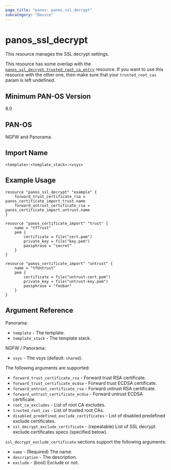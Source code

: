 ```yaml
---
page_title: "panos: panos_ssl_decrypt"
subcategory: "Device"
---
```


# panos_ssl_decrypt

This resource manages the SSL decrypt settings.

This resource has some overlap with the
[`panos_ssl_decrypt_trusted_root_ca_entry`](ssl_decrypt_trusted_root_ca_entry.html)
resource.  If you want to use this resource with the other one, then make sure that
your `trusted_root_cas` param is left undefined.


## Minimum PAN-OS Version

8.0


## PAN-OS

NGFW and Panorama.


## Import Name

```
<template>:<template_stack>:<vsys>
```


## Example Usage

```hcl
resource "panos_ssl_decrypt" "example" {
    forward_trust_certificate_rsa = panos_certificate_import.trust.name
    forward_untrust_certificate_rsa = panos_certificate_import.untrust.name
}

resource "panos_certificate_import" "trust" {
    name = "tfTrust"
    pem {
        certificate = file("cert.pem")
        private_key = file("key.pem")
        passphrase = "secret"
    }
}

resource "panos_certificate_import" "untrust" {
    name = "tfUntrust"
    pem {
        certificate = file("untrust-cert.pem")
        private_key = file("untrust-key.pem")
        passphrase = "foobar"
    }
}
```


## Argument Reference

Panorama:

* `template` - The template.
* `template_stack` - The template stack.


NGFW / Panorama:

* `vsys` - The vsys (default: `shared`).


The following arguments are supported:

* `forward_trust_certificate_rsa` - Forward trust RSA certificate.
* `forward_trust_certificate_ecdsa` - Forward trust ECDSA certificate.
* `forward_untrust_certificate_rsa` - Forward untrust RSA certificate.
* `forward_untrust_certificate_ecdsa` - Forward untrust ECDSA certificate.
* `root_ca_excludes` - List of root CA excludes.
* `trusted_root_cas` - List of trusted root CAs.
* `disabled_predefined_exclude_certificates` - List of disabled predefined
  exclude certificates.
* `ssl_decrypt_exclude_certificate` - (repeatable) List of SSL decrypt exclude
  certificates specs (specified below).


`ssl_decrypt_exclude_certificate` sections support the following arguments:

* `name` - (Required) The name.
* `description` - The description.
* `exclude` - (bool) Exclude or not.
